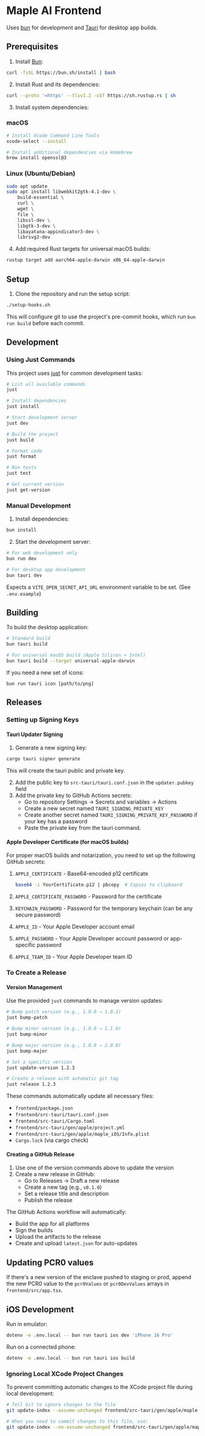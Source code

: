 # Maple AI Frontend

Uses [bun](https://bun.sh/) for development and [Tauri](https://tauri.app/) for desktop app builds.

## Prerequisites

1. Install [Bun](https://bun.sh/):
```bash
curl -fsSL https://bun.sh/install | bash
```

2. Install Rust and its dependencies:
```bash
curl --proto '=https' --tlsv1.2 -sSf https://sh.rustup.rs | sh
```

3. Install system dependencies:

### macOS
```bash
# Install Xcode Command Line Tools
xcode-select --install

# Install additional dependencies via Homebrew
brew install openssl@3
```

### Linux (Ubuntu/Debian)
```bash
sudo apt update
sudo apt install libwebkit2gtk-4.1-dev \
    build-essential \
    curl \
    wget \
    file \
    libssl-dev \
    libgtk-3-dev \
    libayatana-appindicator3-dev \
    librsvg2-dev
```

4. Add required Rust targets for universal macOS builds:
```bash
rustup target add aarch64-apple-darwin x86_64-apple-darwin
```

## Setup

1. Clone the repository and run the setup script:
```bash
./setup-hooks.sh
```

This will configure git to use the project's pre-commit hooks, which run `bun run build` before each commit.

## Development

### Using Just Commands

This project uses [just](https://github.com/casey/just) for common development tasks:

```bash
# List all available commands
just

# Install dependencies
just install

# Start development server
just dev

# Build the project
just build

# Format code
just format

# Run tests
just test

# Get current version
just get-version
```

### Manual Development

1. Install dependencies:
```bash
bun install
```

2. Start the development server:
```bash
# For web development only
bun run dev

# For desktop app development
bun tauri dev
```

Expects a `VITE_OPEN_SECRET_API_URL` environment variable to be set. (See `.env.example`)

## Building

To build the desktop application:
```bash
# Standard build
bun tauri build

# For universal macOS build (Apple Silicon + Intel)
bun tauri build --target universal-apple-darwin
```

If you need a new set of icons: 

```
bun run tauri icon [path/to/png]
```

## Releases

### Setting up Signing Keys

#### Tauri Updater Signing
1. Generate a new signing key:
```bash
cargo tauri signer generate
```
This will create the tauri public and private key.

2. Add the public key to `src-tauri/tauri.conf.json` in the `updater.pubkey` field
3. Add the private key to GitHub Actions secrets:
   - Go to repository Settings → Secrets and variables → Actions
   - Create a new secret named `TAURI_SIGNING_PRIVATE_KEY`
   - Create another secret named `TAURI_SIGNING_PRIVATE_KEY_PASSWORD` if your key has a password
   - Paste the private key from the tauri command.

#### Apple Developer Certificate (for macOS builds)
For proper macOS builds and notarization, you need to set up the following GitHub secrets:

1. `APPLE_CERTIFICATE` - Base64-encoded p12 certificate
   ```bash
   base64 -i YourCertificate.p12 | pbcopy  # Copies to clipboard
   ```

2. `APPLE_CERTIFICATE_PASSWORD` - Password for the certificate
3. `KEYCHAIN_PASSWORD` - Password for the temporary keychain (can be any secure password)
4. `APPLE_ID` - Your Apple Developer account email
5. `APPLE_PASSWORD` - Your Apple Developer account password or app-specific password
6. `APPLE_TEAM_ID` - Your Apple Developer team ID

### To Create a Release

#### Version Management
Use the provided `just` commands to manage version updates:

```bash
# Bump patch version (e.g., 1.0.0 → 1.0.1)
just bump-patch

# Bump minor version (e.g., 1.0.0 → 1.1.0)
just bump-minor

# Bump major version (e.g., 1.0.0 → 2.0.0)
just bump-major

# Set a specific version
just update-version 1.2.3

# Create a release with automatic git tag
just release 1.2.3
```

These commands automatically update all necessary files:
- `frontend/package.json`
- `frontend/src-tauri/tauri.conf.json`
- `frontend/src-tauri/Cargo.toml`
- `frontend/src-tauri/gen/apple/project.yml`
- `frontend/src-tauri/gen/apple/maple_iOS/Info.plist`
- `Cargo.lock` (via cargo check)

#### Creating a GitHub Release
1. Use one of the version commands above to update the version
2. Create a new release in GitHub:
   - Go to Releases → Draft a new release
   - Create a new tag (e.g., `v0.1.0`)
   - Set a release title and description
   - Publish the release

The GitHub Actions workflow will automatically:
- Build the app for all platforms
- Sign the builds
- Upload the artifacts to the release
- Create and upload `latest.json` for auto-updates

## Updating PCR0 values

If there's a new version of the enclave pushed to staging or prod, append the new PCR0 value to the `pcr0Values` or `pcr0DevValues` arrays in `frontend/src/app.tsx`.

## iOS Development

Run in emulator: 

```bash
dotenv -e .env.local -- bun run tauri ios dev 'iPhone 16 Pro'
```

Run on a connected phone: 

```bash
dotenv -e .env.local -- bun run tauri ios build
```

### Ignoring Local XCode Project Changes

To prevent committing automatic changes to the XCode project file during local development:

```bash
# Tell Git to ignore changes to the file
git update-index --assume-unchanged frontend/src-tauri/gen/apple/maple.xcodeproj/project.pbxproj

# When you need to commit changes to this file, use:
git update-index --no-assume-unchanged frontend/src-tauri/gen/apple/maple.xcodeproj/project.pbxproj
```
